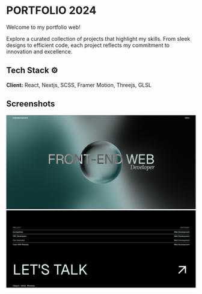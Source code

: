 
# PORTFOLIO 2024

Welcome to my portfolio web! 

Explore a curated collection of projects that highlight my skills. From sleek designs to efficient code, each project reflects my commitment to innovation and excellence.


## Tech Stack ⚙️

**Client:** React, Nextjs, SCSS, Framer Motion, Threejs, GLSL



## Screenshots

![App Screenshot](/public/hero.png)
![App Screenshot](/public/contact.png)
